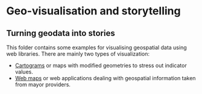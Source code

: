 # Geo-visualisation and storytelling 
## Turning geodata into stories

This folder contains some examples for visualising geospatial data using web libraries. There are mainly two types of visualization:

* [Cartograms](cartograms) or maps with modified geometries to stress out indicator values.
* [Web maps](web_mapping) or web applications dealing with geospatial information taken from mayor providers. 

 